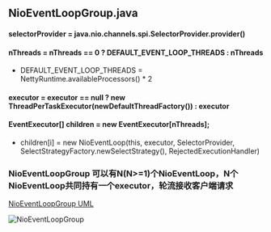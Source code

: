 ## NioEventLoopGroup.java

#### selectorProvider = java.nio.channels.spi.SelectorProvider.provider()

#### nThreads = nThreads == 0 ? DEFAULT_EVENT_LOOP_THREADS : nThreads
* DEFAULT_EVENT_LOOP_THREADS = NettyRuntime.availableProcessors() * 2

#### executor = executor == null ? new ThreadPerTaskExecutor(newDefaultThreadFactory()) : executor

#### EventExecutor[] children = new EventExecutor[nThreads];
* children[i] = new NioEventLoop(this, executor, SelectorProvider, SelectStrategyFactory.newSelectStrategy(), RejectedExecutionHandler)

### NioEventLoopGroup 可以有N(N>=1)个NioEventLoop，N个NioEventLoop共同持有一个executor，轮流接收客户端请求

[NioEventLoopGroup UML]()

![NioEventLoopGroup](https://ws1.sinaimg.cn/large/005UybFhly1g4x03873f9j30by0hit8y.jpg)